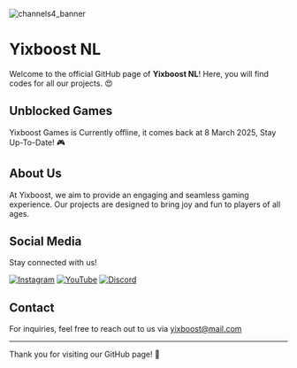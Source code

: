![channels4_banner](https://github.com/user-attachments/assets/cfe95e9b-f716-401a-a130-22f53da891c2)

# Yixboost NL

Welcome to the official GitHub page of **Yixboost NL**! Here, you will find codes for all our projects. 😍

## Unblocked Games

Yixboost Games is Currently offline, it comes back at 8 March 2025, Stay Up-To-Date! 🎮  

## About Us

At Yixboost, we aim to provide an engaging and seamless gaming experience. Our projects are designed to bring joy and fun to players of all ages.

## Social Media

Stay connected with us!

[![Instagram](https://img.shields.io/badge/Instagram-ff69b4?style=for-the-badge&logo=instagram&logoColor=white)](https://www.instagram.com/yixboost)  [![YouTube](https://img.shields.io/badge/YouTube-c71606?style=for-the-badge&logo=youtube&logoColor=white)](https://www.youtube.com/@yixboost)   [![Discord](https://img.shields.io/badge/Discord-5865F2?style=for-the-badge&logo=discord&logoColor=white)](https://discord.gg/tFSzDwGwZM)  


## Contact

For inquiries, feel free to reach out to us via yixboost@mail.com

---

Thank you for visiting our GitHub page! 🚀
